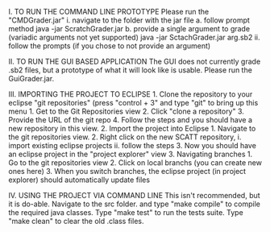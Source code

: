 I. TO RUN THE COMMAND LINE PROTOTYPE
	Please run the "CMDGrader.jar"
		i. navigate to the folder with the jar file
			a. follow prompt method
			 	java -jar ScratchGrader.jar
			b. provide a single argument to grade (variadic arguments not yet supported)
				java -jar SctachGrader.jar arg.sb2
		ii. follow the prompts (if you chose to not provide an argument)
				
				
II. TO RUN THE GUI BASED APPLICATION
	The GUI does not currently grade .sb2 files, but a prototype of what it will look like is 	usable. Please run the GuiGrader.jar. 
	
	
III. IMPORTING THE PROJECT TO ECLIPSE
	1. Clone the repository to your eclipse "git repositories" (press "control + 3" and type "git" to bring up this menu
		1. Get to the Git Repositories view
		2. Click "clone a repository"
		3. Provide the URL of the git repo
		4. Follow the steps and you should have a new repository in this view.
	2. Import the project into Eclipse
		1. Navigate to the git repositories view.
		2. Right click on the new SCATT repository,
			i. import existing eclipse projects
			ii. follow the steps
		3. Now you should have an eclipse project in the "project explorer" view
	3. Navigating branches
		1. Go to the git repositories view 
		2. Click on local branchs (you can create new ones here)
		3. When you switch branches, the eclipse project (in project explorer) should automatically update files
	
	
IV. USING THE PROJECT VIA COMMAND LINE
	This isn't recommended, but it is do-able. Navigate to the src folder. and type "make compile" to compile the 
	required java classes. Type "make test" to run the tests suite. Type "make clean" to clear the old .class files.